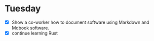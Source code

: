 # Tuesday

- [x] Show a co-worker how to document software using Markdown and Mdbook software.
- [x] continue learning Rust
